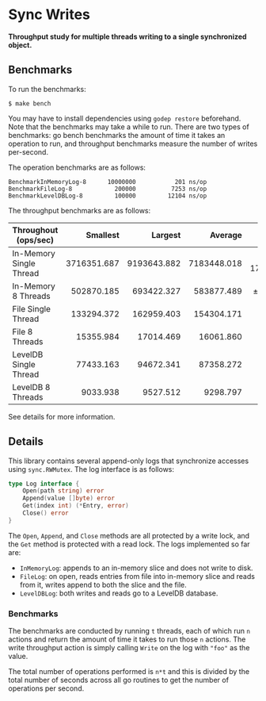 # Sync Writes

**Throughput study for multiple threads writing to a single synchronized object.**

## Benchmarks

To run the benchmarks:

```
$ make bench
```

You may have to install dependencies using `godep restore` beforehand. Note that the benchmarks may take a while to run. There are two types of benchmarks: go bench benchmarks the amount of time it takes an operation to run, and throughput benchmarks measure the number of writes per-second.

The operation benchmarks are as follows:

```
BenchmarkInMemoryLog-8   	10000000	       201 ns/op
BenchmarkFileLog-8       	  200000	      7253 ns/op
BenchmarkLevelDBLog-8    	  100000	     12104 ns/op
```

The throughput benchmarks are as follows:

| Throughout (ops/sec)    |    Smallest |     Largest |     Average |    Confidence |
|-------------------------|------------:|------------:|------------:|--------------:|
| In-Memory Single Thread | 3716351.687 | 9193643.882 | 7183448.018 | ± 1762739.927 |
| In-Memory 8 Threads     |  502870.185 |  693422.327 |  583877.489 |   ± 57614.640 |
| File Single Thread      |  133294.372 |  162959.403 |  154304.171 |    ± 8339.887 |
| File 8 Threads          |   15355.984 |   17014.469 |   16061.860 |     ± 427.865 |
| LevelDB Single Thread   |   77433.163 |   94672.341 |   87358.272 |    ± 4462.037 |
| LevelDB 8 Threads       |    9033.938 |    9527.512 |    9298.797 |     ± 143.880 |

See details for more information.

## Details

This library contains several append-only logs that synchronize accesses using `sync.RWMutex`. The log interface is as follows:

```go
type Log interface {
	Open(path string) error
	Append(value []byte) error
	Get(index int) (*Entry, error)
	Close() error
}
```

The `Open`, `Append`, and `Close` methods are all protected by a write lock, and the `Get` method is protected with a read lock. The logs implemented so far are:

- `InMemoryLog`: appends to an in-memory slice and does not write to disk.
- `FileLog`: on open, reads entries from file into in-memory slice and reads from it, writes append to both the slice and the file.
- `LevelDBLog`: both writes and reads go to a LevelDB database.

### Benchmarks

The benchmarks are conducted by running `t` threads, each of which run `n` actions and return the amount of time it takes to run those `n` actions. The write throughput action is simply calling `Write` on the log with `"foo"` as the value.

The total number of operations performed is `n*t` and this is divided by the total number of seconds across all go routines to get the number of operations per second.
